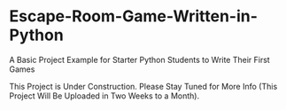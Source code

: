 # Escape-Room-Game-Written-in-Python
A Basic Project Example for Starter Python Students to Write Their First Games

This Project is Under Construction. Please Stay Tuned for More Info (This Project Will Be Uploaded in Two Weeks to a Month).
